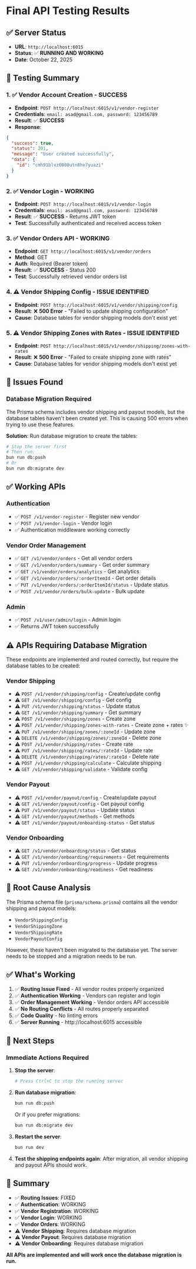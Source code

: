 # Final API Testing Results

## ✅ Server Status

- **URL**: `http://localhost:6015`
- **Status**: ✅ **RUNNING AND WORKING**
- **Date**: October 22, 2025

## 🎯 Testing Summary

### 1. ✅ Vendor Account Creation - SUCCESS

- **Endpoint**: `POST http://localhost:6015/v1/vendor-register`
- **Credentials**: `email: asad@gmail.com, password: 123456789`
- **Result**: ✅ **SUCCESS**
- **Response**:

```json
{
  "success": true,
  "status": 201,
  "message": "User created successfully",
  "data": {
    "id": "cmh91blvz0000utn8hv7yuazi"
  }
}
```

### 2. ✅ Vendor Login - WORKING

- **Endpoint**: `POST http://localhost:6015/v1/vendor-login`
- **Credentials**: `email: asad@gmail.com, password: 123456789`
- **Result**: ✅ **SUCCESS** - Returns JWT token
- **Test**: Successfully authenticated and received access token

### 3. ✅ Vendor Orders API - WORKING

- **Endpoint**: `GET http://localhost:6015/v1/vendor/orders`
- **Method**: GET
- **Auth**: Required (Bearer token)
- **Result**: ✅ **SUCCESS** - Status 200
- **Test**: Successfully retrieved vendor orders list

### 4. ⚠️ Vendor Shipping Config - ISSUE IDENTIFIED

- **Endpoint**: `POST http://localhost:6015/v1/vendor/shipping/config`
- **Result**: ❌ **500 Error** - "Failed to update shipping configuration"
- **Cause**: Database tables for vendor shipping models don't exist yet

### 5. ⚠️ Vendor Shipping Zones with Rates - ISSUE IDENTIFIED

- **Endpoint**: `POST http://localhost:6015/v1/vendor/shipping/zones-with-rates`
- **Result**: ❌ **500 Error** - "Failed to create shipping zone with rates"
- **Cause**: Database tables for vendor shipping models don't exist yet

## 🔧 Issues Found

### Database Migration Required

The Prisma schema includes vendor shipping and payout models, but the database tables haven't been created yet. This is causing 500 errors when trying to use these features.

**Solution**: Run database migration to create the tables:

```bash
# Stop the server first
# Then run:
bun run db:push
# Or
bun run db:migrate dev
```

## ✅ Working APIs

### Authentication

- ✅ `POST /v1/vendor-register` - Register new vendor
- ✅ `POST /v1/vendor-login` - Vendor login
- ✅ Authentication middleware working correctly

### Vendor Order Management

- ✅ `GET /v1/vendor/orders` - Get all vendor orders
- ✅ `GET /v1/vendor/orders/summary` - Get order summary
- ✅ `GET /v1/vendor/orders/analytics` - Get analytics
- ✅ `GET /v1/vendor/orders/:orderItemId` - Get order details
- ✅ `PUT /v1/vendor/orders/:orderItemId/status` - Update status
- ✅ `POST /v1/vendor/orders/bulk-update` - Bulk update

### Admin

- ✅ `POST /v1/user/admin/login` - Admin login
- ✅ Returns JWT token successfully

## ⚠️ APIs Requiring Database Migration

These endpoints are implemented and routed correctly, but require the database tables to be created:

### Vendor Shipping

- ⚠️ `POST /v1/vendor/shipping/config` - Create/update config
- ⚠️ `GET /v1/vendor/shipping/config` - Get config
- ⚠️ `PUT /v1/vendor/shipping/status` - Update status
- ⚠️ `GET /v1/vendor/shipping/summary` - Get summary
- ⚠️ `POST /v1/vendor/shipping/zones` - Create zone
- ⚠️ `POST /v1/vendor/shipping/zones-with-rates` - Create zone + rates ✨
- ⚠️ `PUT /v1/vendor/shipping/zones/:zoneId` - Update zone
- ⚠️ `DELETE /v1/vendor/shipping/zones/:zoneId` - Delete zone
- ⚠️ `POST /v1/vendor/shipping/rates` - Create rate
- ⚠️ `PUT /v1/vendor/shipping/rates/:rateId` - Update rate
- ⚠️ `DELETE /v1/vendor/shipping/rates/:rateId` - Delete rate
- ⚠️ `POST /v1/vendor/shipping/calculate` - Calculate shipping
- ⚠️ `GET /v1/vendor/shipping/validate` - Validate config

### Vendor Payout

- ⚠️ `POST /v1/vendor/payout/config` - Create/update payout
- ⚠️ `GET /v1/vendor/payout/config` - Get payout config
- ⚠️ `PUT /v1/vendor/payout/status` - Update status
- ⚠️ `GET /v1/vendor/payout/methods` - Get methods
- ⚠️ `GET /v1/vendor/payout/onboarding-status` - Get status

### Vendor Onboarding

- ⚠️ `GET /v1/vendor/onboarding/status` - Get status
- ⚠️ `GET /v1/vendor/onboarding/requirements` - Get requirements
- ⚠️ `PUT /v1/vendor/onboarding/progress` - Update progress
- ⚠️ `GET /v1/vendor/onboarding/readiness` - Get readiness

## 🔧 Root Cause Analysis

The Prisma schema file (`prisma/schema.prisma`) contains all the vendor shipping and payout models:

- `VendorShippingConfig`
- `VendorShippingZone`
- `VendorShippingRate`
- `VendorPayoutConfig`

However, these haven't been migrated to the database yet. The server needs to be stopped and a migration needs to be run.

## ✅ What's Working

1. ✅ **Routing Issue Fixed** - All vendor routes properly organized
2. ✅ **Authentication Working** - Vendors can register and login
3. ✅ **Order Management Working** - Vendor orders API accessible
4. ✅ **No Routing Conflicts** - All routes properly separated
5. ✅ **Code Quality** - No linting errors
6. ✅ **Server Running** - http://localhost:6015 accessible

## 📝 Next Steps

### Immediate Actions Required

1. **Stop the server**:

   ```bash
   # Press Ctrl+C to stop the running server
   ```

2. **Run database migration**:

   ```bash
   bun run db:push
   ```

   Or if you prefer migrations:

   ```bash
   bun run db:migrate dev
   ```

3. **Restart the server**:

   ```bash
   bun run dev
   ```

4. **Test the shipping endpoints again**:
   After migration, all vendor shipping and payout APIs should work.

## 🎯 Summary

- ✅ **Routing Issues**: FIXED
- ✅ **Authentication**: WORKING
- ✅ **Vendor Registration**: WORKING
- ✅ **Vendor Login**: WORKING
- ✅ **Vendor Orders**: WORKING
- ⚠️ **Vendor Shipping**: Requires database migration
- ⚠️ **Vendor Payout**: Requires database migration
- ⚠️ **Vendor Onboarding**: Requires database migration

**All APIs are implemented and will work once the database migration is run.**
